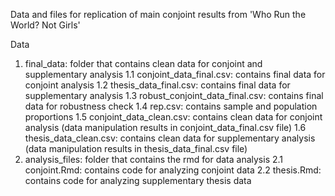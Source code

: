 Data and files for replication of main conjoint results from 'Who Run the World? Not Girls' 

Data
1. final_data: folder that contains clean data for conjoint and supplementary analysis 
  1.1 conjoint_data_final.csv: contains final data for conjoint analysis 
  1.2 thesis_data_final.csv: contains final data for supplementary analysis 
  1.3 robust_conjoint_data_final.csv: contains final data for robustness check 
  1.4 rep.csv: contains sample and population proportions
  1.5 conjoint_data_clean.csv: contains clean data for conjoint analysis (data manipulation results in conjoint_data_final.csv file)
  1.6 thesis_data_clean.csv: contains clean data for supplementary analysis (data manipulation results in thesis_data_final.csv file)
2. analysis_files: folder that contains the rmd for data analysis 
  2.1 conjoint.Rmd: contains code for analyzing conjoint data 
  2.2 thesis.Rmd: contains code for analyzing supplementary thesis data